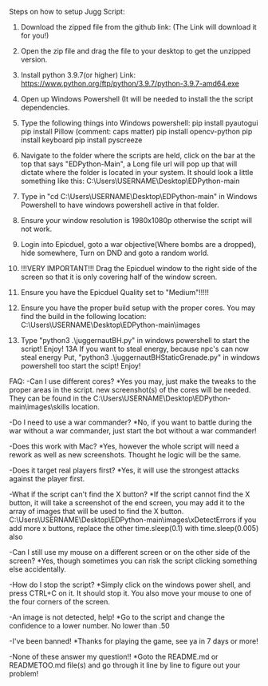 Steps on how to setup Jugg Script:
1. Download the zipped file from the github link: 
(The Link will download it for you!)

2. Open the zip file and drag the file to your desktop to get the unzipped version.

3. Install python 3.9.7(or higher) Link: https://www.python.org/ftp/python/3.9.7/python-3.9.7-amd64.exe

4. Open up Windows Powershell (It will be needed to install the the script dependencies. 

5. Type the following things into Windows powershell:
	pip install pyautogui
	pip install Pillow (comment: caps matter)
	pip install opencv-python
	pip install keyboard
	pip install pyscreeze

6. Navigate to the folder where the scripts are held, click on the bar at the top that says "EDPython-Main", a
	Long file url will pop up that will dictate where the folder is located in your system. It should
	look a little something like this: C:\Users\USERNAME\Desktop\EDPython-main

7. Type in "cd C:\Users\USERNAME\Desktop\EDPython-main" in Windows Powershell to have windows powershell active in that folder.

8. Ensure your window resolution is 1980x1080p otherwise the script will not work.

9. Login into Epicduel, goto a  war objective(Where bombs are a dropped), hide somewhere, Turn on DND and goto a random world.

10. !!!VERY IMPORTANT!!! Drag the Epicduel window to the right side of the screen so that it is only covering half of the window screen.

11. Ensure you have the Epicduel Quality set to "Medium"!!!!!

12. Ensure you have the proper build setup with the proper cores. You may find the build in the following location:
	C:\Users\USERNAME\Desktop\EDPython-main\images
	
13. Type "python3 .\juggernautBH.py" in windows powershell to start the script! Enjoy!
13A If you want to steal energy, because npc's can now steal energy Put, "python3 .\juggernautBHStaticGrenade.py" in windows powershell too start the scipt! Enjoy!

FAQ: 
-Can I use different cores?
	*Yes you may, just make the tweaks to the proper areas in the script. new screenshot(s) of the cores will be needed. They can be
	found in the C:\Users\USERNAME\Desktop\EDPython-main\images\skills location.
	
-Do I need to use a war commander?
	*No, if you want to battle during the war without a war commander, just start the bot without a war commander!
	
-Does this work with Mac?
	*Yes, however the whole script will need a rework as well as new screenshots. Thought he logic will be the same.

-Does it target real players first?
	*Yes, it will use the strongest attacks against the player first.
	
-What if the script can't find the X button?
	*If the script cannot find the X button, it will take a screenshot of the end screen, you may add it to the array of images
	that will be used to find the X button. C:\Users\USERNAME\Desktop\EDPython-main\images\xDetectErrors
	if you add more x buttons, replace the other time.sleep(0.1) with time.sleep(0.005)
	also 	

-Can I still use my mouse on a different screen or on the other side of the screen?
	*Yes, though sometimes you can risk the script clicking something else accidentally.

-How do I stop the script?
	*Simply click on the windows power shell, and press CTRL+C on it. It should stop it. You also move your 
	mouse to one of the four corners of the screen.

-An image is not detected, help!
	*Go to the script and change the confidence to a lower number. No lower than .50

-I've been banned!
	*Thanks for playing the game, see ya in 7 days or more!
	
-None of these answer my question!!
	*Goto the README.md or READMETOO.md file(s) and go through it line by line to figure out your problem!